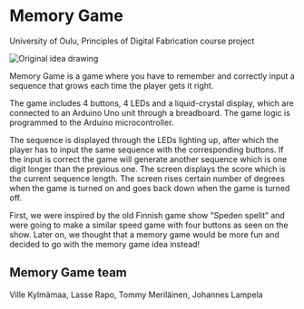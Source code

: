 # Memory Game
University of Oulu, Principles of Digital Fabrication course project

![Original idea drawing](https://raw.githubusercontent.com/ville-kylmamaa/DigitalFabrication-MemoryGame/main/Original%20Idea%20Drawing.png)

Memory Game is a game where you have to remember and correctly input a sequence that grows each time the player gets it right.

The game includes 4 buttons, 4 LEDs and a liquid-crystal display, which are connected to an Arduino Uno unit through a breadboard. The game logic is programmed to the Arduino microcontroller.

The sequence is displayed through the LEDs lighting up, after which the player has to input the same sequence with the corresponding buttons. If the input is correct the game will generate another sequence which is one digit longer than the previous one. The screen displays the score which is the current sequence length. The screen rises certain number of degrees when the game is turned on and goes back down when the game is turned off.

First, we were inspired by the old Finnish game show ”Speden spelit” and were going to make a similar speed game with four buttons as seen on the show. Later on, we thought that a memory game would be more fun and decided to go with the memory game idea instead!


## Memory Game team

Ville Kylmämaa, Lasse Rapo, Tommy Meriläinen, Johannes Lampela
